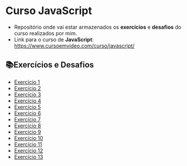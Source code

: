 # Curso JavaScript
- Repositório onde vai estar armazenados os **exercícios** e **desafios** do curso realizados por mim.
- Link para o curso de **JavaScript**: https://www.cursoemvideo.com/curso/javascript/ 

## 📚Exercícios e Desafios
- [Exercício 1](https://github.com/GabrielYuriRF0/curso-javascript/blob/main/aula04/ex001.html)
- [Exercício 2](https://github.com/GabrielYuriRF0/curso-javascript/blob/main/aula06/ex002.html)
- [Exercício 3](https://github.com/GabrielYuriRF0/curso-javascript/blob/main/aula06/ex003.html)
- [Exercício 4](https://github.com/GabrielYuriRF0/curso-javascript/blob/main/aula06/ex004.html)
- [Exercício 5](https://github.com/GabrielYuriRF0/curso-javascript/blob/main/aula09/ex005.html)
- [Exercício 6](https://github.com/GabrielYuriRF0/curso-javascript/blob/main/aula10/ex006.html)
- [Exercício 7](https://github.com/GabrielYuriRF0/curso-javascript/blob/main/aula10/ex007.html)
- [Exercício 8](https://github.com/GabrielYuriRF0/curso-javascript/blob/main/aula11/ex008.js)
- [Exercício 9](https://github.com/GabrielYuriRF0/curso-javascript/blob/main/aula11/ex009.js)
- [Exercício 10](https://github.com/GabrielYuriRF0/curso-javascript/blob/main/aula11/ex010.html)
- [Exercício 11](https://github.com/GabrielYuriRF0/curso-javascript/blob/main/aula12/ex011.js)
- [Exercício 12](https://github.com/GabrielYuriRF0/curso-javascript/blob/main/aula12/ex012.js)
- [Exercício 13](https://github.com/GabrielYuriRF0/curso-javascript/blob/main/aula12/ex013.js)




